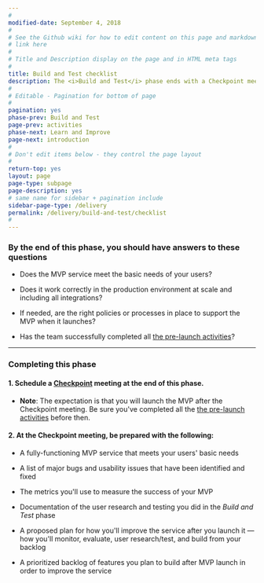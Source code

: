 ```yaml
---
#
modified-date: September 4, 2018
#
# See the Github wiki for how to edit content on this page and markdown styles you can use:
# link here
#
# Title and Description display on the page and in HTML meta tags
#
title: Build and Test checklist
description: The <i>Build and Test</i> phase ends with a Checkpoint meeting to confirm your team is ready to launch the MVP (and move on to the <i>Learn and Improve</i> phase).
#
# Editable - Pagination for bottom of page
#
pagination: yes
phase-prev: Build and Test
page-prev: activities
phase-next: Learn and Improve
page-next: introduction
#
# Don't edit items below - they control the page layout
#
return-top: yes
layout: page
page-type: subpage
page-description: yes
# same name for sidebar + pagination include
sidebar-page-type: /delivery
permalink: /delivery/build-and-test/checklist
#
---
```


### By the end of this phase, you should have answers to these questions


<div class="bullet-checkmark" markdown="1">


* Does the MVP service meet the basic needs of your users?

* Does it work correctly in the production environment at scale and including all integrations?

* If needed, are the right policies or processes in place to support the MVP when it launches?

* Has the team successfully completed all [the pre-launch activities]({{site.baseurl}}/delivery/build-and-test/activities#pre-launch-activities)?


</div>

<hr>

### Completing this phase

#### 1. Schedule a [Checkpoint]({{site.baseurl}}/resources/more/checkpoint) meeting at the end of this phase.

* **Note**: The expectation is that you will launch the MVP after the Checkpoint meeting. Be sure you've completed all the [the pre-launch activities]({{site.baseurl}}/delivery/build-and-test/activities#pre-launch-activities) before then.

#### 2. At the Checkpoint meeting, be prepared with the following:


<div class="bullet-checkmark" markdown="1">

* A fully-functioning MVP service that meets your users' basic needs

* A list of major bugs and usability issues that have been identified and fixed

* The metrics you'll use to measure the success of your MVP

* Documentation of the user research and testing you did in the *Build and Test* phase

* A proposed plan for how you'll improve the service after you launch it &mdash; how you'll monitor, evaluate, user research/test, and build from your backlog

* A prioritized backlog of features you plan to build after MVP launch in order to improve the service

</div>
<br/>
